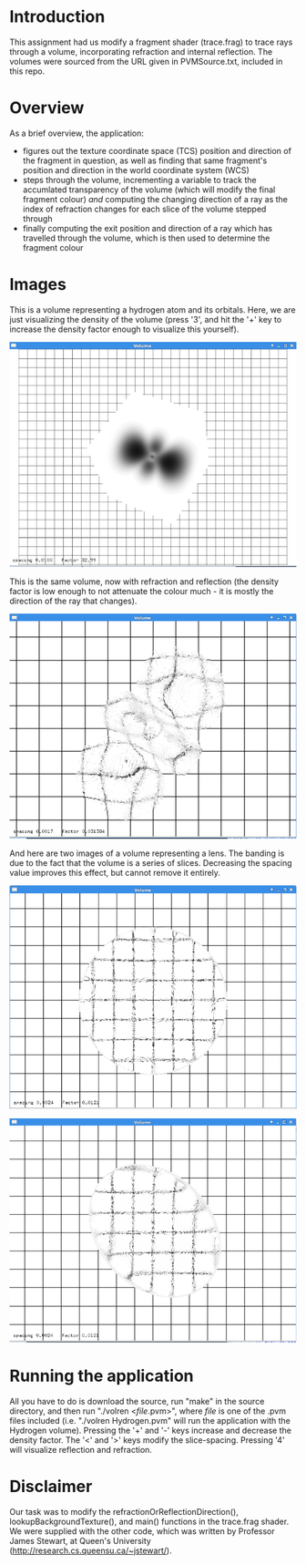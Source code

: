 # Introduction
This assignment had us modify a fragment shader (trace.frag) to trace rays through a volume, incorporating refraction and internal reflection. The volumes were sourced from the URL given in PVMSource.txt, included in this repo.

# Overview
As a brief overview, the application:
- figures out the texture coordinate space (TCS) position and direction of the fragment in question, as well as finding that same fragment's position and direction in the world coordinate system (WCS)
- steps through the volume, incrementing a variable to track the accumlated transparency of the volume (which will modify the final fragment colour) *and* computing the changing direction of a ray as the index of refraction changes for each slice of the volume stepped through
- finally computing the exit position and direction of a ray which has travelled through the volume, which is then used to determine the fragment colour

# Images
This is a volume representing a hydrogen atom and its orbitals. Here, we are just visualizing the density of the volume (press '3', and hit the '+' key to increase the density factor enough to visualize this yourself).

![Hydrogen Density](/src/HydrogenDensity.png)

This is the same volume, now with refraction and reflection (the density factor is low enough to not attenuate the colour much - it is mostly the direction of the ray that changes).

![Hydrogen reflection and refraction](/src/Hydrogen.png)

And here are two images of a volume representing a lens. The banding is due to the fact that the volume is a series of slices. Decreasing the spacing value improves this effect, but cannot remove it entirely.

![Lens from the front](/src/Lens.png)

![Lens from the side](/src/Lens2.png)

# Running the application
All you have to do is download the source, run "make" in the source directory, and then run "./volren <*file*.pvm>", where *file* is one of the .pvm files included (i.e. "./volren Hydrogen.pvm" will run the application with the Hydrogen volume). Pressing the '+' and '-' keys increase and decrease the density factor. The '<' and '>' keys modify the slice-spacing. Pressing '4' will visualize reflection and refraction. 

# Disclaimer
Our task was to modify the refractionOrReflectionDirection(), lookupBackgroundTexture(), and main() functions in the trace.frag shader. We were supplied with the other code, which was written by Professor James Stewart, at Queen's University (http://research.cs.queensu.ca/~jstewart/).

